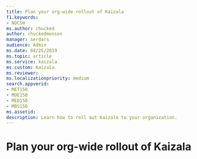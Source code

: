 ```yaml
---
title: Plan your org-wide rollout of Kaizala
f1.keywords:
- NOCSH
ms.author: chucked
author: chuckedmonson
manager: serdars
audience: Admin
ms.date: 04/25/2019
ms.topic: article
ms.service: kaizala
ms.custom: Kaizala
ms.reviewer: 
ms.localizationpriority: medium
search.appverid:
- MET150
- MOE150
- MED150
- MBS150
ms.assetid: 
description: Learn how to roll out Kaizala to your organization.
---
```


# Plan your org-wide rollout of Kaizala
